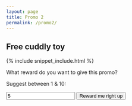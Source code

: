 ```yaml
---
layout: page
title: Promo 2
permalink: /promo2/
---
```


## Free cuddly toy

{% include snippet_include.html %}

What reward do you want to give this promo?

Suggest between 1 & 10:
<form>
<input type="text" value="5" id="promovalue"/>
<input type="button" value="Reward me right up" onClick="rewardExperiment($(promovalue).val())"/>
</form>